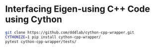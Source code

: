 # Interfacing Eigen-using C++ Code using Cython

```bash
git clone https://github.com/dddlab/cython-cpp-wrapper.git
CYTHONIZE=1 pip install cython-cpp-wrapper/
pytest cython-cpp-wrapper/tests/
```